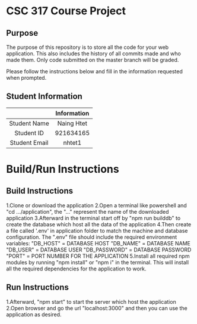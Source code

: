 # CSC 317 Course Project

## Purpose

The purpose of this repository is to store all the code for your web application. This also includes the history of all commits made and who made them. Only code submitted on the master branch will be graded.

Please follow the instructions below and fill in the information requested when prompted.

## Student Information

|               | Information   |
|:-------------:|:-------------:|
| Student Name  | Naing Htet    |
| Student ID    | 921634165     |
| Student Email | nhtet1        |


# Build/Run Instructions

## Build Instructions
1.Clone or download the application
2.Open a terminal like powershell and "cd .../application", the "..." represent the name of the downloaded application
3.Afterward in the terminal start off by "npm run builddb" to create the database which host all the data of the application
4.Then create a file called '.env' in application folder to match the machine and database configuration. The ".env" file should include the required environment variables:
"DB_HOST" = DATABASE HOST
"DB_NAME" = DATABASE NAME
"DB_USER" = DATABASE USER
"DB_PASSWORD" = DATABASE PASSWORD
"PORT" = PORT NUMBER FOR THE APPLICATION
5.Install all required npm modules by running "npm install" or "npm i" in the terminal. This will install all the required dependencies for the application to work.

## Run Instructions
1.Afterward, "npm start" to start the server which host the application
2.Open browser and go the url "localhost:3000" and then you can use the application as desired.
